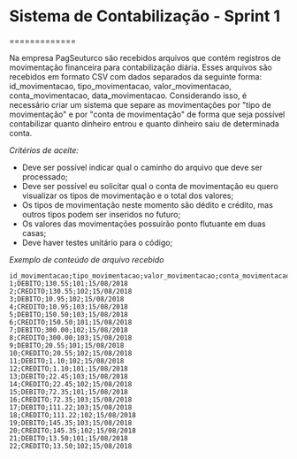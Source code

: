 # Sistema de Contabilização - Sprint 1
=============

Na empresa PagSeuturco são recebidos arquivos que contém registros de movimentação financeira para contabilização diária.
Esses arquivos são recebidos em formato CSV com dados separados da seguinte forma: id_movimentacao, tipo_movimentacao, 
valor_movimentacao, conta_movimentacao, data_movimentacao.
Considerando isso, é necessário criar um sistema que separe as movimentações por "tipo de movimentação" e por "conta de movimentação"
de forma que seja possível contabilizar quanto dinheiro entrou e quanto dinheiro saiu de determinada conta.

*Critérios de aceite:*
- Deve ser possível indicar qual o caminho do arquivo que deve ser processado;
- Deve ser possível eu solicitar qual o conta de movimentação eu quero visualizar os tipos de movimentação e o total dos valores;
- Os tipos de movimentação neste momento são dédito e crédito, mas outros tipos podem ser inseridos no futuro;
- Os valores das movimentações possuirão ponto flutuante em duas casas;
- Deve haver testes unitário para o código;
 
*Exemplo de conteúdo de arquivo recebido*

```
id_movimentacao;tipo_movimentacao;valor_movimentacao;conta_movimentacao;data_movimentacao
1;DEBITO;130.55;101;15/08/2018
2;CREDITO;130.55;102;15/08/2018
3;DEBITO;10.95;102;15/08/2018
4;CREDITO;10.95;103;15/08/2018
5;DEBITO;150.50;103;15/08/2018
6;CREDITO;150.50;101;15/08/2018
7;DEBITO;300.00;102;15/08/2018
8;CREDITO;300.00;103;15/08/2018
9;DEBITO;20.55;101;15/08/2018
10;CREDITO;20.55;102;15/08/2018
11;DEBITO;1.10;102;15/08/2018
12;CREDITO;1.10;101;15/08/2018
13;DEBITO;22.45;103;15/08/2018
14;CREDITO;22.45;102;15/08/2018
15;DEBITO;72.35;101;15/08/2018
16;CREDITO;72.35;103;15/08/2018
17;DEBITO;111.22;103;15/08/2018
18;CREDITO;111.22;102;15/08/2018
19;DEBITO;145.35;103;15/08/2018
20;CREDITO;145.35;102;15/08/2018
21;DEBITO;13.50;101;15/08/2018
22;CREDITO;13.50;102;15/08/2018
```